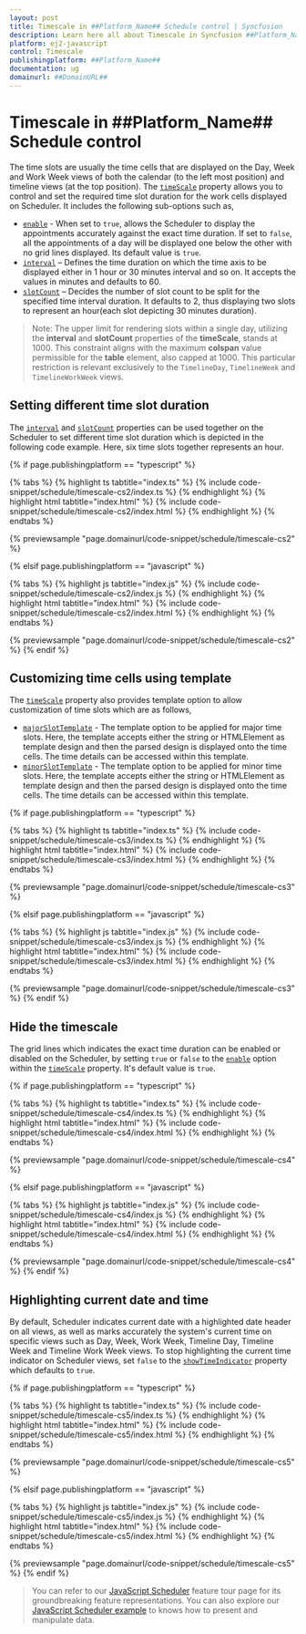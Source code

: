 ```yaml
---
layout: post
title: Timescale in ##Platform_Name## Schedule control | Syncfusion
description: Learn here all about Timescale in Syncfusion ##Platform_Name## Schedule control of Syncfusion Essential JS 2 and more.
platform: ej2-javascript
control: Timescale 
publishingplatform: ##Platform_Name##
documentation: ug
domainurl: ##DomainURL##
---
```


# Timescale in ##Platform_Name## Schedule control

The time slots are usually the time cells that are displayed on the Day, Week and Work Week views of both the calendar (to the left most position) and timeline views (at the top position). The [`timeScale`](https://ej2.syncfusion.com/documentation/api/schedule#timescale) property allows you to control and set the required time slot duration for the work cells displayed on Scheduler. It includes the following sub-options such as,

* [`enable`](https://ej2.syncfusion.com/documentation/api/schedule/timeScale/#enable) - When set to `true`, allows the Scheduler to display the appointments accurately against the exact time duration. If set to `false`, all the appointments of a day will be displayed one below the other with no grid lines displayed. Its default value is `true`.
* [`interval`](https://ej2.syncfusion.com/documentation/api/schedule/timeScale/#interval) – Defines the time duration on which the time axis to be displayed either in 1 hour or 30 minutes interval and so on. It accepts the values in minutes and defaults to 60.
* [`slotCount`](https://ej2.syncfusion.com/documentation/api/schedule/timeScale/#slotcount) – Decides the number of slot count to be split for the specified time interval duration. It defaults to 2, thus displaying two slots to represent an hour(each slot depicting 30 minutes duration).

>Note: The upper limit for rendering slots within a single day, utilizing the **interval** and **slotCount** properties of the **timeScale**, stands at 1000. This constraint aligns with the maximum **colspan** value permissible for the **table** element, also capped at 1000. This particular restriction is relevant exclusively to the `TimelineDay`, `TimelineWeek` and `TimelineWorkWeek` views.

## Setting different time slot duration

The [`interval`](https://ej2.syncfusion.com/documentation/api/schedule/timeScale/#interval) and [`slotCount`](https://ej2.syncfusion.com/documentation/api/schedule/timeScale/#slotcount) properties can be used together on the Scheduler to set different time slot duration which is depicted in the following code example. Here, six time slots together represents an hour.

{% if page.publishingplatform == "typescript" %}

 {% tabs %}
{% highlight ts tabtitle="index.ts" %}
{% include code-snippet/schedule/timescale-cs2/index.ts %}
{% endhighlight %}
{% highlight html tabtitle="index.html" %}
{% include code-snippet/schedule/timescale-cs2/index.html %}
{% endhighlight %}
{% endtabs %}
        
{% previewsample "page.domainurl/code-snippet/schedule/timescale-cs2" %}

{% elsif page.publishingplatform == "javascript" %}

{% tabs %}
{% highlight js tabtitle="index.js" %}
{% include code-snippet/schedule/timescale-cs2/index.js %}
{% endhighlight %}
{% highlight html tabtitle="index.html" %}
{% include code-snippet/schedule/timescale-cs2/index.html %}
{% endhighlight %}
{% endtabs %}

{% previewsample "page.domainurl/code-snippet/schedule/timescale-cs2" %}
{% endif %}

## Customizing time cells using template

The [`timeScale`](https://ej2.syncfusion.com/documentation/api/schedule#timescale) property also provides template option to allow customization of time slots which are as follows,

* [`majorSlotTemplate`](https://ej2.syncfusion.com/documentation/api/schedule/timeScale/#majorslottemplate) - The template option to be applied for major time slots. Here, the template accepts either the string or HTMLElement as template design and then the parsed design is displayed onto the time cells. The time details can be accessed within this template.
* [`minorSlotTemplate`](https://ej2.syncfusion.com/documentation/api/schedule/timeScale/#minorslottemplate) - The template option to be applied for minor time slots. Here, the template accepts either the string or HTMLElement as template design and then the parsed design is displayed onto the time cells. The time details can be accessed within this template.

{% if page.publishingplatform == "typescript" %}

 {% tabs %}
{% highlight ts tabtitle="index.ts" %}
{% include code-snippet/schedule/timescale-cs3/index.ts %}
{% endhighlight %}
{% highlight html tabtitle="index.html" %}
{% include code-snippet/schedule/timescale-cs3/index.html %}
{% endhighlight %}
{% endtabs %}
        
{% previewsample "page.domainurl/code-snippet/schedule/timescale-cs3" %}

{% elsif page.publishingplatform == "javascript" %}

{% tabs %}
{% highlight js tabtitle="index.js" %}
{% include code-snippet/schedule/timescale-cs3/index.js %}
{% endhighlight %}
{% highlight html tabtitle="index.html" %}
{% include code-snippet/schedule/timescale-cs3/index.html %}
{% endhighlight %}
{% endtabs %}

{% previewsample "page.domainurl/code-snippet/schedule/timescale-cs3" %}
{% endif %}

## Hide the timescale

The grid lines which indicates the exact time duration can be enabled or disabled on the Scheduler, by setting `true` or `false` to the [`enable`](https://ej2.syncfusion.com/documentation/api/schedule/timeScale/#enable) option within the [`timeScale`](https://ej2.syncfusion.com/documentation/api/schedule#timescale) property. It's default value is `true`.

{% if page.publishingplatform == "typescript" %}

 {% tabs %}
{% highlight ts tabtitle="index.ts" %}
{% include code-snippet/schedule/timescale-cs4/index.ts %}
{% endhighlight %}
{% highlight html tabtitle="index.html" %}
{% include code-snippet/schedule/timescale-cs4/index.html %}
{% endhighlight %}
{% endtabs %}
        
{% previewsample "page.domainurl/code-snippet/schedule/timescale-cs4" %}

{% elsif page.publishingplatform == "javascript" %}

{% tabs %}
{% highlight js tabtitle="index.js" %}
{% include code-snippet/schedule/timescale-cs4/index.js %}
{% endhighlight %}
{% highlight html tabtitle="index.html" %}
{% include code-snippet/schedule/timescale-cs4/index.html %}
{% endhighlight %}
{% endtabs %}

{% previewsample "page.domainurl/code-snippet/schedule/timescale-cs4" %}
{% endif %}

## Highlighting current date and time

By default, Scheduler indicates current date with a highlighted date header on all views, as well as marks accurately the system's current time on specific views such as Day, Week, Work Week, Timeline Day, Timeline Week and Timeline Work Week views. To stop highlighting the current time indicator on Scheduler views, set `false` to the [`showTimeIndicator`](https://ej2.syncfusion.com/documentation/api/schedule#showtimeindicator) property which defaults to `true`.

{% if page.publishingplatform == "typescript" %}

 {% tabs %}
{% highlight ts tabtitle="index.ts" %}
{% include code-snippet/schedule/timescale-cs5/index.ts %}
{% endhighlight %}
{% highlight html tabtitle="index.html" %}
{% include code-snippet/schedule/timescale-cs5/index.html %}
{% endhighlight %}
{% endtabs %}
        
{% previewsample "page.domainurl/code-snippet/schedule/timescale-cs5" %}

{% elsif page.publishingplatform == "javascript" %}

{% tabs %}
{% highlight js tabtitle="index.js" %}
{% include code-snippet/schedule/timescale-cs5/index.js %}
{% endhighlight %}
{% highlight html tabtitle="index.html" %}
{% include code-snippet/schedule/timescale-cs5/index.html %}
{% endhighlight %}
{% endtabs %}

{% previewsample "page.domainurl/code-snippet/schedule/timescale-cs5" %}
{% endif %}

> You can refer to our [JavaScript Scheduler](https://www.syncfusion.com/javascript-ui-controls/js-scheduler) feature tour page for its groundbreaking feature representations. You can also explore our [JavaScript Scheduler example](https://ej2.syncfusion.com/demos/#/material/schedule/overview.html) to knows how to present and manipulate data.
